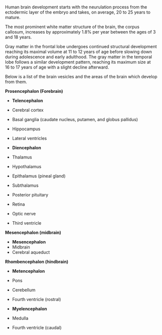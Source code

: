 Human brain development starts with the neurulation process from the ectodermic layer of the embryo and takes, on average, 20 to 25 years to mature.

The most prominent white matter structure of the brain, the corpus callosum, increases by approximately 1.8% per year between the ages of 3 and 18 years.

Gray matter in the frontal lobe undergoes continued structural development reaching its maximal volume at 11 to 12 years of age before slowing down during adolescence and early adulthood. The gray matter in the temporal lobe follows a similar development pattern, reaching its maximum size at 16 to 17 years of age with a slight decline afterward.

Below is a list of the brain vesicles and the areas of the brain which develop from them.

**Prosencephalon (Forebrain)**

- **Telencephalon**
- Cerebral cortex
- Basal ganglia (caudate nucleus, putamen, and globus pallidus)
- Hippocampus
- Lateral ventricles

- **Diencephalon**
- Thalamus
- Hypothalamus
- Epithalamus (pineal gland)
- Subthalamus
- Posterior pituitary
- Retina
- Optic nerve
- Third ventricle

**Mesencephalon (midbrain)**

- **Mesencephalon**
- Midbrain
- Cerebral aqueduct

**Rhombencephalon (hindbrain)**

- **Metencephalon**
- Pons
- Cerebellum
- Fourth ventricle (rostral)

- **Myelencephalon**
- Medulla
- Fourth ventricle (caudal)
